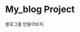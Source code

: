 # My_blog Project

블로그를 만들어보자.

<!-- https://www.erdcloud.com/d/Nc268EwQ8d2csQMXe


로그인하고 세션유지시간 1시간
시크릿키 가리기

모바일 화면 글자키우기

404 403 페이지

상세글, 글삭제

댓글, 대댓글
좋아요 글검색



페이지네이션? or 스크롤내리면 추가로딩

썸네일 위에는 round밑에는 round제거

이미지나 파일을 저장할때 uuid로 바꿔서 저장






























조회수: {{ post.views | add:-1 }}

    def form_valid(self, form):
        form.instance.author = self.request.user
        form.instance.views -= 1
        return super().form_valid(form)

uieditor 적용부분
script파일 나누기

이미지를 저장하는 부분
 if uploaded_file:
            # 파일을 저장합니다.
            file_name = os.path.join('media/blog/images/', uploaded_file.name)
            with open(file_name, 'wb') as f:
                for chunk in uploaded_file.chunks():
                    f.write(chunk)

            # 파일의 URL을 생성합니다.
            file_url = settings.MEDIA_URL + file_name
이미지이름이 곂치면 기존의 이미지가나옴 >> uuid사용하여 랜덤이미지이름

contentimage 모델 삭제
-->
